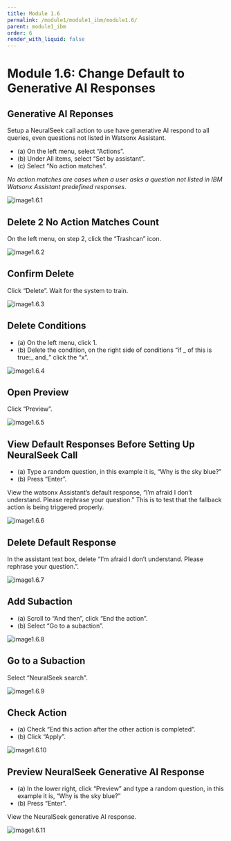 ```yaml
---
title: Module 1.6
permalink: /module1/module1_ibm/module1.6/
parent: module1_ibm
order: 6
render_with_liquid: false
---
```


# Module 1.6: Change Default to Generative AI Responses

## Generative AI Reponses
Setup a NeuralSeek call action to use have generative AI respond to all queries, even questions not listed in Watsonx Assistant. 

* (a) On the left menu, select “Actions”.
* (b) Under All items, select “Set by assistant”.
* (c) Select “No action matches”.
  
*No action matches are cases when a user asks a question not listed in IBM Watsonx Assistant predefined responses*.

![image1.6.1](images/image1.6.1.png)

## Delete 2 No Action Matches Count
On the left menu, on step 2, click the “Trashcan” icon.

![image1.6.2](images/image1.6.2.png)

## Confirm Delete
Click “Delete”. Wait for the system to train.

![image1.6.3](images/image1.6.3.png)

## Delete Conditions
* (a) On the left menu, click 1.
* (b) Delete the condition, on the right side of conditions “if _ of this is true:_ and_” click the “x”.
 
![image1.6.4](images/image1.6.4.png)

## Open Preview
Click “Preview”.

![image1.6.5](images/image1.6.5.png)

## View Default Responses Before Setting Up NeuralSeek Call
* (a) Type a random question, in this example it is, “Why is the sky blue?”
* (b) Press “Enter”.
  
View the watsonx Assistant’s default response, “I’m afraid I don’t understand. Please rephrase your question.” This is to test that the fallback action is being triggered properly.

![image1.6.6](images/image1.6.6.png)

## Delete Default Response
In the assistant text box, delete “I’m afraid I don’t understand. Please rephrase your question.”.

![image1.6.7](images/image1.6.7.png)

## Add Subaction
* (a) Scroll to “And then”, click “End the action”.
* (b) Select “Go to a subaction”.

![image1.6.8](images/image1.6.8.png)

## Go to a Subaction
Select “NeuralSeek search".

![image1.6.9](images/image1.6.9.png)

## Check Action
* (a) Check “End this action after the other action is completed”.
* (b) Click “Apply”.

![image1.6.10](images/image1.6.10.png)

## Preview NeuralSeek Generative AI Response
* (a) In the lower right, click “Preview” and type a random question, in this example it is, “Why is the sky blue?”
* (b) Press “Enter”.

View the NeuralSeek generative AI response.

![image1.6.11](images/image1.6.11.png)
